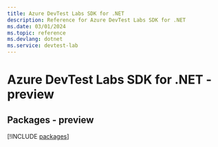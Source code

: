 ```yaml
---
title: Azure DevTest Labs SDK for .NET
description: Reference for Azure DevTest Labs SDK for .NET
ms.date: 03/01/2024
ms.topic: reference
ms.devlang: dotnet
ms.service: devtest-lab
---
```

# Azure DevTest Labs SDK for .NET - preview
## Packages - preview
[!INCLUDE [packages](devtest-labs-index.md)]